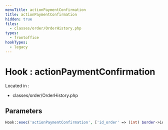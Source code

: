 ```yaml
---
menuTitle: actionPaymentConfirmation
title: actionPaymentConfirmation
hidden: true
files:
  - classes/order/OrderHistory.php
types:
  - frontoffice
hookTypes:
  - legacy
---
```


# Hook : actionPaymentConfirmation

Located in :

  - classes/order/OrderHistory.php

## Parameters

```php
Hook::exec('actionPaymentConfirmation', ['id_order' => (int) $order->id], null, false, true, false, $order->id_shop);
```